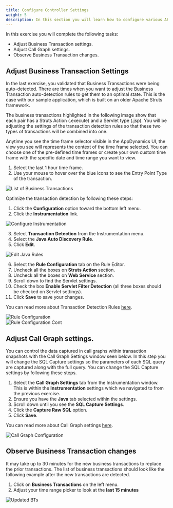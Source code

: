 ```yaml
---
title: Configure Controller Settings
weight: 5
description: In this section you will learn how to configure various APM settings within the Controller
---
```



In this exercise you will complete the following tasks:

- Adjust Business Transaction settings.
- Adjust Call Graph settings.
- Observe Business Transaction changes.

## Adjust Business Transaction Settings  

In the last exercise, you validated that Business Transactions were being auto-detected. There are times when you want to adjust the Business Transaction auto-detection rules to get them to an optimal state. This is the case with our sample application, which is built on an older Apache Struts framework.  

The business transactions highlighted in the following image show that each pair has a Struts Action (.execute) and a Servlet type (.jsp). You will be adjusting the settings of the transaction detection rules so that these two types of transactions will be combined into one.  

Anytime you see the time frame selector visible in the AppDynamics UI, the view you see will represents the context of the time frame selected. You can choose one of the pre-defined time frames or create your own custom time frame with the specific date and time range you want to view.

1. Select the last 1 hour time frame.
2. Use your mouse to hover over the blue icons to see the Entry Point Type of the transaction.  

![List of Business Transactions](images/business-transactions-list.png)  
  

Optimize the transaction detection by following these steps:  

1. Click the **Configuration** option toward the bottom left menu.
2. Click the **Instrumentation** link.

![Configure Instrumentation](images/configure-instrumentation.png)  

3. Select **Transaction Detection** from the Instrumentation menu.
4. Select the **Java Auto Discovery Rule**.
5. Click **Edit**. 

![Edit Java Rules](images/edit-java-rule.png)  

6. Select the **Rule Configuration** tab on the Rule Editor.
7. Uncheck all the boxes on **Struts Action** section.
8. Uncheck all the boxes on **Web Service** section.
9. Scroll down to find the Servlet settings.
10. Check the box **Enable Servlet Filter Detection** (all three boxes should be checked on Servlet settings).
11. Click **Save** to save your changes.

You can read more about Transaction Detection Rules [here](https://help.splunk.com/en/appdynamics-saas/application-performance-monitoring/25.7.0/configure-instrumentation/transaction-detection-rules). 

![Rule Configuration](images/rule-configuration1.png)  
![Rule Configuration Cont](images/rule-configuration2.png)  


## Adjust Call Graph settings. 

You can control the data captured in call graphs within transaction snapshots with the Call Graph Settings window seen below. In this step you will change the SQL Capture settings so the parameters of each SQL query are captured along with the full query. You can change the SQL Capture settings by following these steps.

1. Select the **Call Graph Settings** tab from the Instrumentation window. This is within the **Instrumentation** settings which we navigated to from the previous exercise.   
2. Ensure you have the **Java** tab selected within the settings.
3. Scroll down until you see the **SQL Capture Settings**.
4. Click the **Capture Raw SQL** option.
5. Click **Save**.

You can read more about Call Graph settings [here](https://help.splunk.com/en/appdynamics-saas/application-performance-monitoring/25.7.0/configure-instrumentation/call-graph-settings).  

![Call Graph Configuration](images/call-graph-config.png)  
  

## Observe Business Transaction changes

It may take up to 30 minutes for the new business transactions to replace the prior transactions. The list of business transactions should look like the following example after the new transactions are detected. 

1. Click on **Business Transactions** on the left menu.  
2. Adjust your time range picker to look at the **last 15 minutes**  

![Updated BTs](images/updated_business_transactions.png)  


